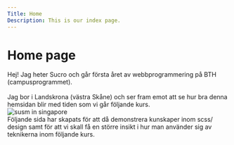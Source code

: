 ```yaml
---
Title: Home
Description: This is our index page.
---
```


Home page
==========================

<!-- The source for this page is in `content/index.md`. -->
<div class="content-mainpage">
    <div class="text-left">
        Hej!
        Jag heter Sucro och går första året av webbprogrammering på BTH (campusprogrammet).
        <br><br>
        Jag bor i Landskrona (västra Skåne) och ser fram emot att se hur bra denna hemsidan blir med tiden som vi går följande kurs.
    </div>
    <div class="img-right">
        <img src="%base_url%/image/susm_singapore_500x500.jpg?w=511" alt="susm in singapore">
    </div>
    <div class="text-below">
        Följande sida har skapats för att då demonstrera kunskaper inom scss/ design samt för att vi skall få en större insikt i hur man använder sig av teknikerna inom följande kurs.
    </div>
</div>

